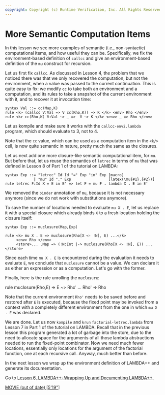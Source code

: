 ```yaml
---
copyright: Copyright (c) Runtime Verification, Inc. All Rights Reserved.
---
```


# More Semantic Computation Items

In this lesson we see more examples of semantic (i.e., non-syntactic)
computational items, and how useful they can be.  Specifically, we fix the
environment-based definition of `callcc` and give an environment-based
definition of the `mu` construct for recursion.

Let us first fix `callcc`.  As discussed in Lesson 4, the problem that we
noticed there was that we only recovered the computation, but not the
environment, when a value was passed to the current continuation.  This is
quite easy to fix: we modify `cc` to take both an environment and a
computation, and its rules to take a snapshot of the current environment with
it, and to recover it at invocation time:

    syntax Val ::= cc(Map,K)
    rule <k> (callcc V:Val => V cc(Rho,K)) ~> K </k> <env> Rho </env>
    rule <k> cc(Rho,K) V:Val ~> _ =>  V ~> K </k> <env> _ => Rho </env>

Let us kompile and make sure it works with the `callcc-env2.lambda` program,
which should evaluate to 3, not to 4.

Note that the `cc` value, which can be used as a computation item in the `<k/>`
cell, is now quite semantic in nature, pretty much the same as the closures.

Let us next add one more closure-like semantic computational item, for `mu`.
But before that, let us reuse the semantics of `letrec` in terms of `mu` that
was defined in Lesson 8 of Part 1 of the tutorial on LAMBDA:

    syntax Exp ::= "letrec" Id Id "=" Exp "in" Exp [macro]
                 | "mu" Id "." Exp                 [latex(\mu{#1}.{#2})]
    rule letrec F:Id X = E in E' => let F = mu F . lambda X . E in E'

We removed the `binder` annotation of `mu`, because it is not necessary
anymore (since we do not work with substitutions anymore).

To save the number of locations needed to evaluate `mu X . E`, let us replace
it with a special closure which already binds `X` to a fresh location holding
the closure itself:

    syntax Exp ::= muclosure(Map,Exp)
    
    rule <k> mu X . E => muclosure(Rho[X <- !N], E) ...</k>
         <env> Rho </env>
         <store>... .Map => (!N:Int |-> muclosure(Rho[X <- !N], E)) ...</store>

Since each time `mu X . E` is encountered during the evaluation it needs to
evaluate `E`, we conclude that `muclosure` cannot be a value.  We can declare
it as either an expression or as a computation.  Let's go with the former.

Finally, here is the rule unrolling the `muclosure`:

  rule <k> muclosure(Rho,E) => E ~> Rho' ...</k>
       <env> Rho' => Rho </env>

Note that the current environment `Rho'` needs to be saved before and
restored after `E` is executed, because the fixed point may be invoked
from a context with a completely different environment from the one
in which `mu X . E` was declared.

We are done.  Let us now `kompile` and `krun` `factorial-letrec.lambda` from
Lesson 7 in Part 1 of the tutorial on LAMBDA.  Recall that in the previous
lesson this program generated a lot of garbage into the store, due to the
need to allocate space for the arguments of all those lambda abstractions
needed to run the fixed-point combinator.  Now we need much fewer locations,
essentially only locations for the argument of the factorial function, one at
each recursive call.  Anyway, much better than before.

In the next lesson we wrap up the environment definition of LAMBDA++ and
generate its documentation.

Go to [Lesson 6, LAMBDA++: Wrapping Up and Documenting LAMBDA++](../lesson_6/README.md).

[MOVIE (out of date) [5'19"]](https://youtu.be/dP3FW0kZN6k)
